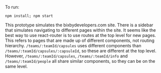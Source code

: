 To run:

`npm install; npm start`

This prototype simulates the bixbydevelopers.com site. There is a sidebar that simulates navigating to different pages within the site. It seems like the best way to use react-router is to use routes at the top level for new pages. This refers to pages that are made up of different components, not routing hierarchy. `/teams/:teamId/capsules` uses different components than `/teams/:teamId/capsules/:capsuleId`, so these are different at the top level. However, `/teams/:teamId/capsules`, `/teams/:teamId/info` and `/teams/:teamId/people` all share similar components, so they can be on the same level.
